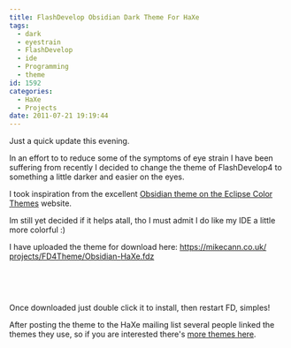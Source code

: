 ```yaml
---
title: FlashDevelop Obsidian Dark Theme For HaXe
tags:
  - dark
  - eyestrain
  - FlashDevelop
  - ide
  - Programming
  - theme
id: 1592
categories:
  - HaXe
  - Projects
date: 2011-07-21 19:19:44
---
```


Just a quick update this evening.

In an effort to to reduce some of the symptoms of eye strain I have been suffering from recently I decided to change the theme of FlashDevelop4 to something a little darker and easier on the eyes.

<!--more-->

I took inspiration from the excellent [Obsidian theme on the Eclipse Color Themes](https://www.eclipsecolorthemes.org/?view=theme&amp;id=21) website.

Im still yet decided if it helps atall, tho I must admit I do like my IDE a little more colorful :)

I have uploaded the theme for download here: [https://mikecann.co.uk/<wbr>projects/FD4Theme/Obsidian-<wbr>HaXe.fdz</wbr></wbr>](https://mikecann.co.uk/projects/FD4Theme/Obsidian-HaXe.fdz)

&nbsp;

&nbsp;

Once downloaded just double click it to install, then restart FD, simples!

After posting the theme to the HaXe mailing list several people linked the themes they use, so if you are interested there's [more themes here](https://haxe.1354130.n2.nabble.com/FlashDevelop-Obsidian-Dark-Theme-td6600305.html).